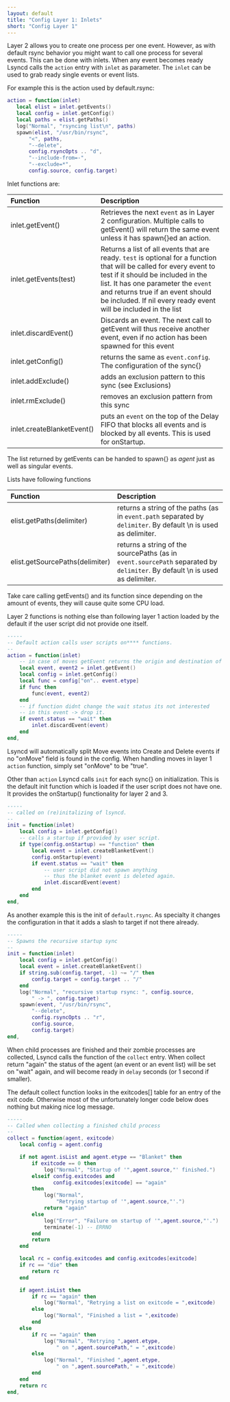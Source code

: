 ```yaml
---
layout: default
title: "Config Layer 1: Inlets"
short: "Config Layer 1" 
---
```

Layer 2 allows you to create one process per one event. However, as with default rsync behavior you might want to call one process for several events. This can be done with inlets. When any event becomes ready Lsyncd calls the ```action``` entry with ```inlet``` as parameter. The ```inlet``` can be used to grab ready single events or event lists.

For example this is the action used by default.rsync:

```Lua
action = function(inlet)
   local elist = inlet.getEvents()
   local config = inlet.getConfig()
   local paths = elist.getPaths()
   log("Normal", "rsyncing list\n", paths)
   spawn(elist, "/usr/bin/rsync",
       "<", paths,
       "--delete",
       config.rsyncOpts .. "d",
       "--include-from=-",
       "--exclude=*",
       config.source, config.target)
```

Inlet functions are:

| **Function** | **Description** |
|:----------|:------------|
| inlet.getEvent() | Retrieves the next `event` as in Layer 2 configuration. Multiple calls to getEvent() will return the same event unless it has spawn{}ed an action. |
| inlet.getEvents(test) | Returns a list of all events that are ready. `test` is optional for a function that will be called for every event to test if it should be included in the list. It has one parameter the `event` and returns true if an event should be included. If nil every ready event will be included in the list |
| inlet.discardEvent() | Discards an event. The next call to getEvent will thus receive another event, even if no action has been spawned for this event |
| inlet.getConfig() | returns the same as `event.config`. The configuration of the sync{} |
| inlet.addExclude() | adds an exclusion pattern to this sync (see Exclusions) |
| inlet.rmExclude() | removes an exclusion pattern from this sync |
| inlet.createBlanketEvent() | puts an `event` on the top of the Delay FIFO that blocks all events and is blocked by all events. This is used for onStartup.  |

The list returned by getEvents can be handed to spawn{} as _agent_ just as well as singular events.

Lists have following functions 

| **Function** | **Description** |
|:----------|:------------|
| elist.getPaths(delimiter) | returns a string of the paths (as in `event.path` separated by `delimiter`. By default \n is used as delimiter. |
| elist.getSourcePaths(delimiter) | returns a string of the sourcePaths (as in `event.sourcePath` separated by `delimiter`. By default \n is used as delimiter. |

Take care calling getEvents() and its function since depending on the amount of events, they will cause quite some CPU load.

Layer 2 functions is nothing else than following layer 1 action loaded by the default if the user script did not provide one itself.

```Lua
-----
-- Default action calls user scripts on**** functions.
--
action = function(inlet)
    -- in case of moves getEvent returns the origin and destination of the move
    local event, event2 = inlet.getEvent()
    local config = inlet.getConfig()
    local func = config["on".. event.etype]
    if func then
        func(event, event2)
    end 
    -- if function didnt change the wait status its not interested
    -- in this event -> drop it.
    if event.status == "wait" then
        inlet.discardEvent(event)
    end 
end,
```

Lsyncd will automatically split Move events into Create and Delete events if no "onMove" field is found in the config. When handling moves in layer 1 `action` function, simply set "onMove" to be "true". 

Other than `action` Lsyncd calls `init` for each sync{} on initialization. This is the default init function which is loaded if the user script does not have one. It provides the onStartup() functionality for layer 2 and 3.

```Lua
-----
-- called on (re)initalizing of lsyncd.
--
init = function(inlet)
    local config = inlet.getConfig()
    -- calls a startup if provided by user script.
    if type(config.onStartup) == "function" then
        local event = inlet.createBlanketEvent()
        config.onStartup(event)
        if event.status == "wait" then
            -- user script did not spawn anything
            -- thus the blanket event is deleted again.
            inlet.discardEvent(event)
        end 
    end 
end,
```

As another example this is the init of `default.rsync`. As specialty it changes the configuration in that it adds a slash to target if not there already.

```Lua
-----
-- Spawns the recursive startup sync
-- 
init = function(inlet)
    local config = inlet.getConfig()
    local event = inlet.createBlanketEvent()
    if string.sub(config.target, -1) ~= "/" then
        config.target = config.target .. "/" 
    end 
    log("Normal", "recursive startup rsync: ", config.source,
        " -> ", config.target)
    spawn(event, "/usr/bin/rsync", 
        "--delete",
        config.rsyncOpts .. "r", 
        config.source, 
        config.target)
end,
```

When child processes are finished and their zombie processes are collected, Lsyncd calls the function of the `collect` entry. When collect return "again" the status of the agent (an event or an event list) will be set on "wait" again, and will become ready in `delay` seconds (or 1 second if smaller).

The default collect function looks in the exitcodes[] table for an entry of the exit code. Otherwise most of the unfortunately longer code below does nothing but making nice log message.

```Lua
-----
-- Called when collecting a finished child process
--
collect = function(agent, exitcode)
	local config = agent.config

	if not agent.isList and agent.etype == "Blanket" then
		if exitcode == 0 then
			log("Normal", "Startup of '",agent.source,"' finished.")
		elseif config.exitcodes and 
		       config.exitcodes[exitcode] == "again" 
		then
			log("Normal", 
				"Retrying startup of '",agent.source,"'.")
			return "again"
		else
			log("Error", "Failure on startup of '",agent.source,"'.")
			terminate(-1) -- ERRNO
		end
		return
	end

	local rc = config.exitcodes and config.exitcodes[exitcode] 
	if rc == "die" then
		return rc
	end

	if agent.isList then
		if rc == "again" then
			log("Normal", "Retrying a list on exitcode = ",exitcode)
		else
			log("Normal", "Finished a list = ",exitcode)
		end
	else
		if rc == "again" then
			log("Normal", "Retrying ",agent.etype,
				" on ",agent.sourcePath," = ",exitcode)
		else
			log("Normal", "Finished ",agent.etype,
				" on ",agent.sourcePath," = ",exitcode)
		end
	end
	return rc
end,
```
